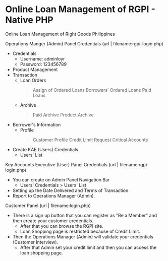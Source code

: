 # Online Loan Management of RGPI - Native PHP
 Online Loan Management of Right Goods Philippines

Operations Manger (Admin) Panel Credentials (url | filename:rgpi-login.php)
* Credentials
  - Username: adminloyr
  - Password: 123456789
* Product Management
* Transaction
  - Loan Orders
    > Assign of Ordered Loans
    > Borrowers' Ordered Loans
    > Paid Loans
  - Archive
    > Paid Archive
    > Product Archive
* Borrower's Information
  - Profile
    > Customer Profile
    > Credit Limit Request
    > Critical Accounts
* Create KAE (Users) Credentials
  - Users' List

Key Accounts Executive (User) Panel Credentials (url | filename:rgpi-login.php)
* You can create on Admin Panel Navigation Bar
  - Users' Credentials > Users' List
* Setting up the Date Delivered and Terms of Transaction.
* Report to Operations Manager (Admin).

Customer Panel (url | filename:login.php)
* There is a sign up button that you can register as "Be a Member" and then create your customer credentials.
  - After that you can browse the RGPI site.
  - Loan Shopping page is restricted because of Credit Limit.
* Then the Operations Manager (Admin) will validate your credentials (Customer Interview).
  - After that Admin set your credit limit and then you can access the loan shopping page.
